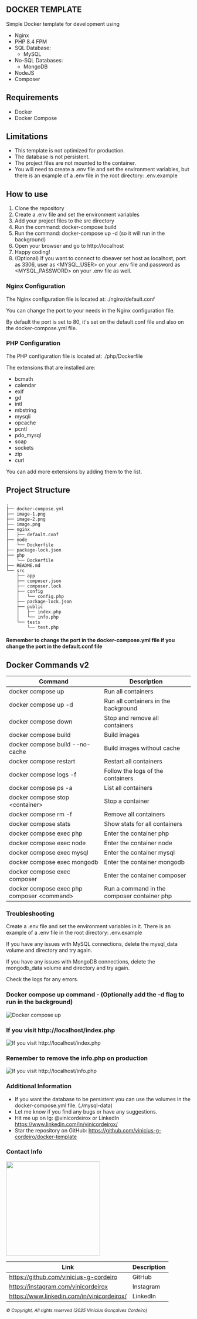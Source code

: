 ## DOCKER TEMPLATE ## 

Simple Docker template for development using 
- Nginx
- PHP 8.4 FPM
- SQL Database:
    - MySQL
- No-SQL Databases:
    - MongoDB
- NodeJS
- Composer

## Requirements ##

- Docker
- Docker Compose

## Limitations ##

- This template is not optimized for production.
- The database is not persistent.
- The project files are not mounted to the container.
- You will need to create a .env file and set the environment variables, but there is an example of a .env file in the root directory: .env.example

## How to use ##

1. Clone the repository
2. Create a .env file and set the environment variables
3. Add your project files to the src directory 
4. Run the command: docker-compose build
5. Run the command: docker-compose up -d (so it will run in the background)
6. Open your browser and go to http://localhost
7. Happy coding! 
8. (Optional) If you want to connect to dbeaver set host as localhost, port as 3306, user as <MYSQL_USER> on your .env file and password as <MYSQL_PASSWORD> on your .env file as well.

### Nginx Configuration ###

The Nginx configuration file is located at: ./nginx/default.conf

You can change the port to your needs in the Nginx configuration file.

By default the port is set to 80, it's set on the default.conf file and also on the docker-compose.yml file. 

### PHP Configuration ###

The PHP configuration file is located at: ./php/Dockerfile

The extensions that are installed are:

- bcmath
- calendar
- exif
- gd
- intl
- mbstring
- mysqli
- opcache
- pcntl
- pdo_mysql
- soap
- sockets
- zip
- curl

You can add more extensions by adding them to the list.

## Project Structure ##

```
.
├── docker-compose.yml
├── image-1.png
├── image-2.png
├── image.png
├── nginx
│   ├── default.conf
├── node
│   └── Dockerfile
├── package-lock.json
├── php
│   └── Dockerfile
├── README.md
└── src
    ├── app
    ├── composer.json
    ├── composer.lock
    ├── config
    │   └── config.php
    ├── package-lock.json
    ├── public
    │   ├── index.php
    │   └── info.php
    └── tests
        └── test.php
```

#### Remember to change the port in the docker-compose.yml file if you change the port in the default.conf file ####

## Docker Commands v2 ##

| Command | Description | 
| --- | --- |
| docker compose up | Run all containers |
| docker compose up -d | Run all containers in the background |
| docker compose down | Stop and remove all containers |
| docker compose build | Build images |
| docker compose build --no-cache | Build images without cache |
| docker compose restart | Restart all containers |
| docker compose logs -f | Follow the logs of the containers |
| docker compose ps -a | List all containers |
| docker compose stop \<container> | Stop a container |
| docker compose rm -f | Remove all containers |
| docker compose stats | Show stats for all containers |
| docker compose exec php | Enter the container php |
| docker compose exec node | Enter the container node |
| docker compose exec mysql | Enter the container mysql |
| docker compose exec mongodb | Enter the container mongodb |
| docker compose exec composer | Enter the container composer |
| docker compose exec php composer \<command> | Run a command in the composer container php |

### Troubleshooting ###

Create a .env file and set the environment variables in it. There is an example of a .env file in the root directory: .env.example 

If you have any issues with MySQL connections, delete the mysql_data volume and directory and try again.

If you have any issues with MongoDB connections, delete the mongodb_data volume and directory and try again.

Check the logs for any errors.



### Docker compose up command - (Optionally add the -d flag to run in the background) ### 
![Docker compose up](image.png) 

### If you visit http://localhost/index.php ###
![If you visit http://localhost/index.php](image-1.png)

### Remember to remove the info.php on production ### 
![If you visit http://localhost/info.php](image-2.png) 


### Additional Information ###

- If you want the database to be persistent you can use the volumes in the docker-compose.yml file. (./mysql-data)
- Let me know if you find any bugs or have any suggestions.
- Hit me up on Ig: @vinicordeirox or LinkedIn https://www.linkedin.com/in/vinicordeirox/
- Star the repository on GitHub: https://github.com/vinicius-g-cordeiro/docker-template <a href="https://github.com/vinicius-g-cordeiro/docker-template" target="_blank"> </a>

### Contact Info ###

[<img src="file.png" width="256" height="256"> ](https://github.com/vinicius-g-cordeiro)

| Link | Description |
| --- | --- |
| https://github.com/vinicius-g-cordeiro | GitHub |
| https://instagram.com/vinicordeirox | Instagram |
| https://www.linkedin.com/in/vinicordeirox/ | LinkedIn |

<i style="font-size: 12px;">&copy; Copyright, All rights reserved  (2025 Vinícius Gonçalves Cordeiro)</i>
